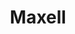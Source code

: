 ---
ee_id: '234'
site: '1'
type: '2'
long_id: 2010-007 Maxell
url: 2010-007-maxell
year: '2010'
medium: Chromogenic print
commission:
add_credit:
dims:
pitch: "<p>​12-inch record covers scanned on an consumer scanner. </p>"
ps:
live_url:
related:
title: Maxell
youtube:
imgs: |-
  {filedir_1}Maxell-2010-007-digital-1-database-ih.jpg
  {filedir_1}Maxell-2010-007-digital-2-database-ih.jpg
  {filedir_1}Maxell-2010-007-digital-3-database-ih.jpg
  {filedir_1}Maxell-2010-007-digital-4-database-ih.jpg
subheading:
year2: '2010'
download:
add_credits:
related_code:
! '':
layout: things-i-made
---